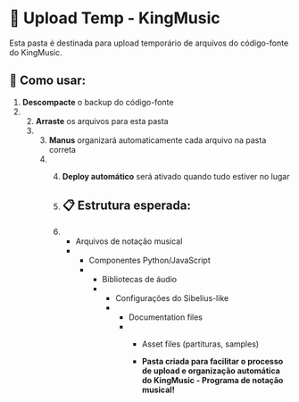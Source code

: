# 🎼 Upload Temp - KingMusic

Esta pasta é destinada para upload temporário de arquivos do código-fonte do KingMusic.

## 🎯 Como usar:

1. **Descompacte** o backup do código-fonte
2. 2. **Arraste** os arquivos para esta pasta
   3. 3. **Manus** organizará automaticamente cada arquivo na pasta correta
      4. 4. **Deploy automático** será ativado quando tudo estiver no lugar
        
         5. ## 📋 Estrutura esperada:
        
         6. - Arquivos de notação musical
            - - Componentes Python/JavaScript
              - - Bibliotecas de áudio
                - - Configurações do Sibelius-like
                  - - Documentation files
                    - - Asset files (partituras, samples)
                     
                      - **Pasta criada para facilitar o processo de upload e organização automática do KingMusic - Programa de notação musical!**
